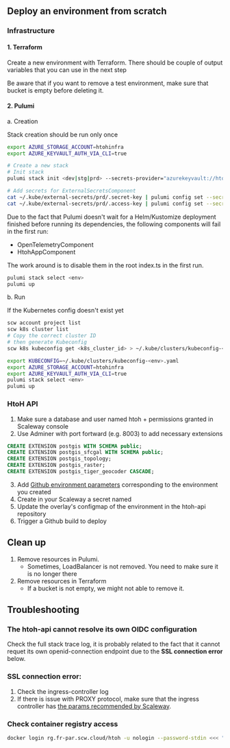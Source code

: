 ## Deploy an environment from scratch

### Infrastructure

#### 1. Terraform

Create a new environment with Terraform. There should be couple of output
variables that you can use in the next step

Be aware that if you want to remove a test environment, make sure that bucket
is empty before deleting it.

#### 2. Pulumi

a. Creation

Stack creation should be run only once

```bash
export AZURE_STORAGE_ACCOUNT=htohinfra
export AZURE_KEYVAULT_AUTH_VIA_CLI=true

# Create a new stack
# Init stack
pulumi stack init <dev|stg|prd> --secrets-provider="azurekeyvault://htohinfra.vault.azure.net/keys/pulumi-encryption-key"

# Add secrets for ExternalSecretsComponent
cat ~/.kube/external-secrets/prd/.secret-key | pulumi config set --secret htoh:ssm-secret-key
cat ~/.kube/external-secrets/prd/.access-key | pulumi config set --secret htoh:ssm-access-key
```

Due to the fact that Pulumi doesn't wait for a Helm/Kustomize deployment finished
before running its dependencies, the following components will fail in the first
run:
- OpenTelemetryComponent
- HtohAppComponent

The work around is to disable them in the root index.ts in the first run.

```bash
pulumi stack select <env>
pulumi up
```

b. Run

If the Kubernetes config doesn't exist yet

```bash
scw account project list
scw k8s cluster list
# Copy the correct cluster ID
# then generate Kubeconfig
scw k8s kubeconfig get <k8s_cluster_id> > ~/.kube/clusters/kubeconfig-<env>.yaml
```

```bash
export KUBECONFIG=~/.kube/clusters/kubeconfig-<env>.yaml
export AZURE_STORAGE_ACCOUNT=htohinfra
export AZURE_KEYVAULT_AUTH_VIA_CLI=true
pulumi stack select <env>
pulumi up
```

### HtoH API
1. Make sure a database and user named htoh + permissions granted in Scaleway console
2. Use Adminer with port fortward (e.g. 8003) to add necessary extensions

```sql
CREATE EXTENSION postgis WITH SCHEMA public;
CREATE EXTENSION postgis_sfcgal WITH SCHEMA public;
CREATE EXTENSION postgis_topology;
CREATE EXTENSION postgis_raster;
CREATE EXTENSION postgis_tiger_geocoder CASCADE;
```

3. Add [Github environment parameters](https://github.com/htoh-io/htoh-api/settings/environments) corresponding to the environment you created
4. Create in your Scaleway a secret named 
4. Update the overlay's configmap of the environment in the htoh-api repository
5. Trigger a Github build to deploy

## Clean up
1. Remove resources in Pulumi.
    - Sometimes, LoadBalancer is not removed. You need to make sure it is no longer there
2. Remove resources in Terraform
    - If a bucket is not empty, we might not able to remove it.


## Troubleshooting

### The htoh-api cannot resolve its own OIDC configuration
Check the full stack trace log, it is probably related to the fact that it
cannot requet its own openid-connection endpoint due to the **SSL connection error**
below.

### SSL connection error:
1. Check the ingress-controller log
2. If there is issue with PROXY protocol, make sure that the ingress controller
has [the params recommended by Scaleway](https://www.scaleway.com/en/docs/tutorials/proxy-protocol-v2-load-balancer/#configuring-proxy-protocol-for-ingress-nginx).

### Check container registry access

```bash
docker login rg.fr-par.scw.cloud/htoh -u nologin --password-stdin <<< "$SCW_SECRET_KEY" 
```